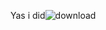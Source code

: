 Yas i did![download]([https://github.com/user-attachments/assets/1fbf2a11-e006-40cd-bab4-d74ac7dfc929](https://encrypted-tbn0.gstatic.com/images?q=tbn:ANd9GcQKouE7cBeMTNpP3KtD40mi5qx9oJG7gDF_PinlAtjX3anloao:https://ih1.redbubble.net/image.5432129929.6116/st,small,507x507-pad,600x600,f8f8f8.jpg&s))
